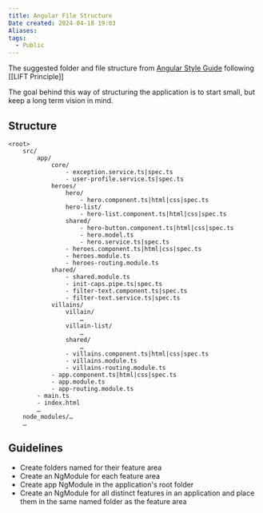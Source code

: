 ```yaml
---
title: Angular File Structure
Date created: 2024-04-18 19:03
Aliases:
tags: 
  - Public
---
```


The suggested folder and file structure from [Angular Style Guide](https://angular.io/guide/styleguide) following [[LIFT Principle]] 

The goal behind this way of structuring the application is to start small, but keep a long term vision in mind.

## Structure
```
<root>
	src/
		app/
			core/
				- exception.service.ts|spec.ts
				- user-profile.service.ts|spec.ts
			heroes/
				hero/
					- hero.component.ts|html|css|spec.ts
				hero-list/
					- hero-list.component.ts|html|css|spec.ts
				shared/
					- hero-button.component.ts|html|css|spec.ts
					- hero.model.ts
					- hero.service.ts|spec.ts
				- heroes.component.ts|html|css|spec.ts
				- heroes.module.ts
				- heroes-routing.module.ts
			shared/
				- shared.module.ts
				- init-caps.pipe.ts|spec.ts
				- filter-text.component.ts|spec.ts
				- filter-text.service.ts|spec.ts
			villains/
				villain/
					…
				villain-list/
					…
				shared/
					…
				- villains.component.ts|html|css|spec.ts
				- villains.module.ts
				- villains-routing.module.ts
			- app.component.ts|html|css|spec.ts
			- app.module.ts
			- app-routing.module.ts
		- main.ts
		- index.html
		…
	node_modules/…
	…
```

## Guidelines

- Create folders named for their feature area
- Create an NgModule for each feature area
- Create app NgModule in the application's root folder 
- Create an NgModule for all distinct features in an application and place them in the same named folder as the feature area